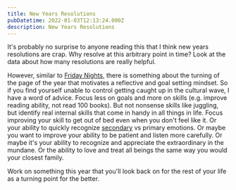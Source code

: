 ```yaml
---
title: New Years Resolutions
pubDatetime: 2022-01-03T12:13:24.000Z
description: New Years Resolutions
---
```


It's probably no surprise to anyone reading this that I think new years resolutions are crap. Why resolve at this arbitrary point in time? Look at the data about how many resolutions are really helpful.

However, similar to [Friday Nights](../2021/04-29-cant-stop-wont-stop.md), there is something about the turning of the page of the year that motivates a reflective and goal setting mindset. So if you find yourself unable to control getting caught up in the cultural wave, I have a word of advice. Focus less on goals and more on skills (e.g. improve reading ability, not read 100 books). But not nonsense skills like juggling, but identify real internal skills that come in handy in all things in life. Focus improving your skill to get out of bed even when you don't feel like it. Or your ability to quickly recognize [secondary](../2021/04-29-secondary-emotions-in-software.md) vs primary emotions. Or maybe you want to improve your ability to be patient and listen more carefully. Or maybe it's your ability to recognize and appreciate the extraordinary in the mundane. Or the ability to love and treat all beings the same way you would your closest family.

Work on something this year that you'll look back on for the rest of your life as a turning point for the better.
